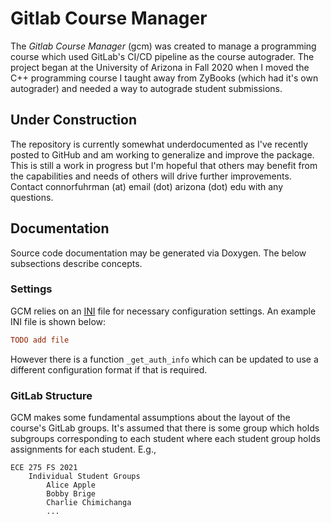 # Gitlab Course Manager
The _Gitlab Course Manager_ (gcm) was created to manage a programming course which used GitLab's CI/CD pipeline as the course autograder. 
The project began at the University of Arizona in Fall 2020 when I moved the C++ programming course I taught away from ZyBooks (which had it's own autograder) and needed a way to autograde student submissions. 

## Under Construction
The repository is currently somewhat underdocumented as I've recently posted to GitHub and am working to generalize and improve the package.
This is still a work in progress but I'm hopeful that others may benefit from the capabilities and needs of others will drive further improvements. 
Contact connorfuhrman (at) email (dot) arizona (dot) edu with any questions. 


## Documentation
Source code documentation may be generated via Doxygen. The below subsections describe concepts. 

### Settings
GCM relies on an [INI](https://en.wikipedia.org/wiki/INI_file) file for necessary configuration settings. An example INI file is shown below: 

```ini
TODO add file
```

However there is a function `_get_auth_info` which can be updated to use a different configuration format if that is required.

### GitLab Structure
GCM makes some fundamental assumptions about the layout of the course's GitLab groups. It's assumed that there is some group which holds subgroups corresponding to each student where each student group holds assignments for each student. E.g., 


```
ECE 275 FS 2021
	Individual Student Groups
		Alice Apple
		Bobby Brige
		Charlie Chimichanga
		...
```
		


<!--  LocalWords:  GCM INI GitLab
 -->
